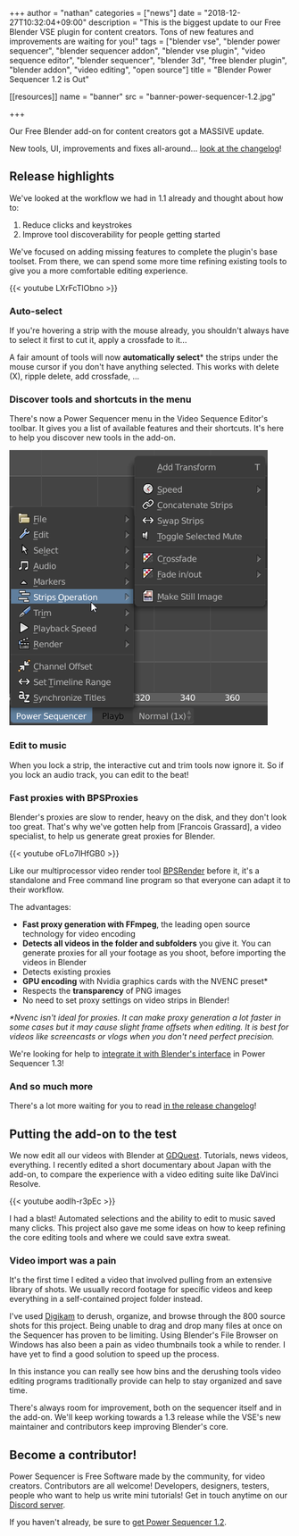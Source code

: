 +++
author = "nathan"
categories = ["news"]
date = "2018-12-27T10:32:04+09:00"
description = "This is the biggest update to our Free Blender VSE plugin for content creators. Tons of new features and improvements are waiting for you!"
tags = ["blender vse", "blender power sequencer", "blender sequencer addon", "blender vse plugin", "video sequence editor", "blender sequencer", "blender 3d", "free blender plugin", "blender addon", "video editing", "open source"]
title = "Blender Power Sequencer 1.2 is Out"

[[resources]]
  name = "banner"
  src = "banner-power-sequencer-1.2.jpg"

+++

Our Free Blender add-on for content creators got a MASSIVE update.

New tools, UI, improvements and fixes all-around... [look at the changelog](//github.com/GDQuest/Blender-power-sequencer/blob/master/changelog.md#power-sequencer-12)!

## Release highlights

We've looked at the workflow we had in 1.1 already and thought about how to:

1. Reduce clicks and keystrokes
1. Improve tool discoverability for people getting started

We've focused on adding missing features to complete the plugin's base toolset. From there, we can spend some more time refining existing tools to give you a more comfortable editing experience.

{{< youtube LXrFcTlObno >}}

### Auto-select

If you're hovering a strip with the mouse already, you shouldn't always have to select it first to cut it, apply a crossfade to it...

A fair amount of tools will now **automatically select*** the strips under the mouse cursor if you don't have anything selected. This works with delete (X), ripple delete, add crossfade, ...

### Discover tools and shortcuts in the menu

There's now a Power Sequencer menu in the Video Sequence Editor's toolbar. It gives you a list of available features and their shortcuts. It's here to help you discover new tools in the add-on.

![Menu screenshot](./power-sequencer-menu.png)

### Edit to music

When you lock a strip, the interactive cut and trim tools now ignore it. So if you lock an audio track, you can edit to the beat!

### Fast proxies with BPSProxies

Blender's proxies are slow to render, heavy on the disk, and they don't look too great. That's why we've gotten help from [Francois Grassard], a video specialist, to help us generate great proxies for Blender.

{{< youtube oFLo7IHfGB0 >}}

Like our multiprocessor video render tool [BPSRender](//gitlab.com/razcore/BPSRender) before it, it's a standalone and Free command line program so that everyone can adapt it to their workflow.

The advantages:

  - **Fast proxy generation with FFmpeg**, the leading open source technology for video encoding
  - **Detects all videos in the folder and subfolders** you give it. You can generate proxies for all your footage as you shoot, before importing the videos in Blender
  - Detects existing proxies
  - **GPU encoding** with Nvidia graphics cards with the NVENC preset\*
  - Respects the **transparency** of PNG images
  - No need to set proxy settings on video strips in Blender!

*\*Nvenc isn't ideal for proxies. It can make proxy generation a lot faster in some cases but it may cause slight frame offsets when editing. It is best for videos like screencasts or vlogs when you don't need perfect precision.*

We're looking for help to [integrate it with Blender's interface](//github.com/GDQuest/Blender-power-sequencer/issues/302) in Power Sequencer 1.3!

### And so much more

There's a lot more waiting for you to read [in the release changelog](//github.com/GDQuest/Blender-power-sequencer/blob/master/changelog.md)!

## Putting the add-on to the test

We now edit all our videos with Blender at [GDQuest](/about). Tutorials, news videos, everything. I recently edited a short documentary about Japan with the add-on, to compare the experience with a video editing suite like DaVinci Resolve.

{{< youtube aodlh-r3pEc >}}

I had a blast! Automated selections and the ability to edit to music saved many clicks. This project also gave me some ideas on how to keep refining the core editing tools and where we could save extra sweat.

### Video import was a pain

It's the first time I edited a video that involved pulling from an extensive library of shots. We usually record footage for specific videos and keep everything in a self-contained project folder instead.

I've used [Digikam](//www.digikam.org/) to derush, organize, and browse through the 800 source shots for this project. Being unable to drag and drop many files at once on the Sequencer has proven to be limiting. Using Blender's File Browser on Windows has also been a pain as video thumbnails took a while to render. I have yet to find a good solution to speed up the process.

In this instance you can really see how bins and the derushing tools video editing programs traditionally provide can help to stay organized and save time.

There's always room for improvement, both on the sequencer itself and in the add-on. We'll keep working towards a 1.3 release while the VSE's new maintainer and contributors keep improving Blender's core.

## Become a contributor!

Power Sequencer is Free Software made by the community, for video creators. Contributors are all welcome! Developers, designers, testers, people who want to help us write mini tutorials! Get in touch anytime on our [Discord server](//discord.gg/dKUX7m3).

If you haven't already, be sure to [get Power Sequencer 1.2](//github.com/GDQuest/Blender-power-sequencer/releases/tag/1.2.0).
